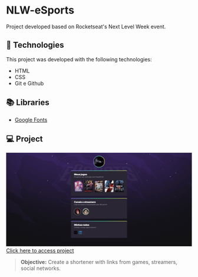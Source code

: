 # NLW-eSports
Project developed based on Rocketseat's Next Level Week event.

## 🚀 Technologies
This project was developed with the following technologies:
- HTML
- CSS
- Git e Github

## 📚 Libraries
- [Google Fonts](https://fonts.google.com/)

## 💻 Project
![preview](preview.png/)
[Click here to access project](https://nlw-esports-six.vercel.app/)
> **Objective:** Create a shortener with links from games, streamers, social networks.
